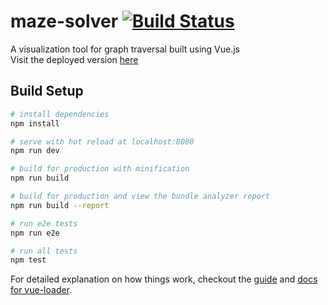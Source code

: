 # maze-solver [![Build Status](https://travis-ci.com/RemiCarriere/Maze-Solver.svg?token=KAZKVRpC6RVs5t8AvzT6&branch=master)](https://travis-ci.com/RemiCarriere/Maze-Solver)

A visualization tool for graph traversal built using Vue.js
<br>
Visit the deployed version [here](https://maze-solver6000.herokuapp.com/)

## Build Setup

``` bash
# install dependencies
npm install

# serve with hot reload at localhost:8080
npm run dev

# build for production with minification
npm run build

# build for production and view the bundle analyzer report
npm run build --report

# run e2e tests
npm run e2e

# run all tests
npm test
```

For detailed explanation on how things work, checkout the [guide](http://vuejs-templates.github.io/webpack/) and [docs for vue-loader](http://vuejs.github.io/vue-loader).
